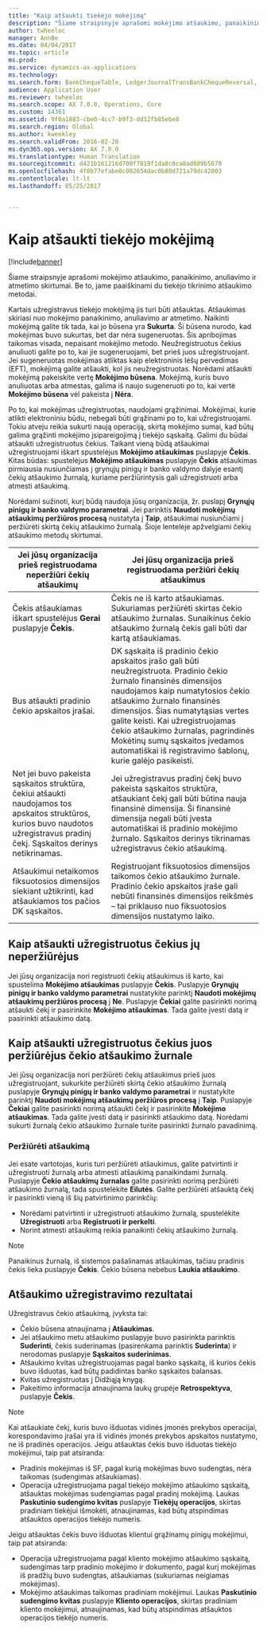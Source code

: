 ```yaml
---
title: "Kaip atšaukti tiekėjo mokėjimą"
description: "Šiame straipsnyje aprašomi mokėjimo atšaukimo, panaikinimo, anuliavimo ir atmetimo skirtumai. Be to, jame paaiškinami du tiekėjo tikrinimo atšaukimo metodai."
author: twheeloc
manager: AnnBe
ms.date: 04/04/2017
ms.topic: article
ms.prod: 
ms.service: dynamics-ax-applications
ms.technology: 
ms.search.form: BankChequeTable, LedgerJournalTransBankChequeReversal, LedgerJournalTransVendPaym
audience: Application User
ms.reviewer: twheeloc
ms.search.scope: AX 7.0.0, Operations, Core
ms.custom: 14361
ms.assetid: 9f0a1883-cbe0-4cc7-b9f3-dd12fb85ebe8
ms.search.region: Global
ms.author: kweekley
ms.search.validFrom: 2016-02-28
ms.dyn365.ops.version: AX 7.0.0
ms.translationtype: Human Translation
ms.sourcegitcommit: d421b161216d700f7819f1da8c0ca8ad089b5670
ms.openlocfilehash: 4f8b77efabe0c002654dac0b80d721a79dc42003
ms.contentlocale: lt-lt
ms.lasthandoff: 05/25/2017


---
```


# <a name="reverse-a-vendor-payment"></a>Kaip atšaukti tiekėjo mokėjimą

[!include[banner](../includes/banner.md)]


Šiame straipsnyje aprašomi mokėjimo atšaukimo, panaikinimo, anuliavimo ir atmetimo skirtumai. Be to, jame paaiškinami du tiekėjo tikrinimo atšaukimo metodai. 

Kartais užregistravus tiekėjo mokėjimą jis turi būti atšauktas. Atšaukimas skiriasi nuo mokėjimo panaikinimo, anuliavimo ar atmetimo. Naikinti mokėjimą galite tik tada, kai jo būsena yra **Sukurta**. Ši būsena nurodo, kad mokėjimas buvo sukurtas, bet dar nėra sugeneruotas. Šis apribojimas taikomas visada, nepaisant mokėjimo metodo. Neužregistruotus čekius anuliuoti galite po to, kai jie sugeneruojami, bet prieš juos užregistruojant. Jei sugeneruotas mokėjimas atliktas kaip elektroninis lėšų pervedimas (EFT), mokėjimą galite atšaukti, kol jis neužregistruotas. Norėdami atšaukti mokėjimą pakeiskite vertę **Mokėjimo būsena**. Mokėjimą, kuris buvo anuliuotas arba atmestas, galima iš naujo sugeneruoti po to, kai vertė **Mokėjimo būsena** vėl pakeista į **Nėra**. 

Po to, kai mokėjimas užregistruotas, naudojami grąžinimai. Mokėjimai, kurie atlikti elektroniniu būdu, nebegali būti grąžinami po to, kai užregistruojami. Tokiu atveju reikia sukurti naują operaciją, skirtą mokėjimo sumai, kad būtų galima grąžinti mokėjimo įsipareigojimą į tiekėjo sąskaitą. Galimi du būdai atšaukti užregistruotus čekius. Taikant vieną būdą atšaukimai užregistruojami iškart spustelėjus **Mokėjimo atšaukimas** puslapyje **Čekis**. Kitas būdas: spustelėjus **Mokėjimo atšaukimas** puslapyje **Čekis** atšaukimas pirmiausia nusiunčiamas į grynųjų pinigų ir banko valdymo dalyje esantį čekių atšaukimo žurnalą, kuriame peržiūrintysis gali užregistruoti arba atmesti atšaukimą. 

Norėdami sužinoti, kurį būdą naudoja jūsų organizacija, žr. puslapį **Grynųjų pinigų ir banko valdymo parametrai**. Jei parinktis **Naudoti mokėjimų atšaukimų peržiūros procesą** nustatyta į **Taip**, atšaukimai nusiunčiami į peržiūrėti skirtą čekių atšaukimo žurnalą. Šioje lentelėje apžvelgiami čekių atšaukimo metodų skirtumai.

| Jei jūsų organizacija prieš registruodama neperžiūri čekių atšaukimų                                                                                                                                  | Jei jūsų organizacija prieš registruodama peržiūri čekių atšaukimus                                                                                                                                                                                                                                                                                                                                                                     |
|-----------------------------------------------------------------------------------------------------------------------------------------------------------------------------------------------------|---------------------------------------------------------------------------------------------------------------------------------------------------------------------------------------------------------------------------------------------------------------------------------------------------------------------------------------------------------------------------------------------------------------------------------|
| Čekis atšaukiamas iškart spustelėjus **Gerai** puslapyje **Čekis**.                                                                                                                      | Čekis ne iš karto atšaukiamas. Sukuriamas peržiūrėti skirtas čekio atšaukimo žurnalas. Sunaikinus čekio atšaukimo žurnalą čekis gali būti dar kartą atšaukiamas.                                                                                                                                                                                                                                                                |
| Bus atšaukti pradinio čekio apskaitos įrašai.                                                                                                                                         | DK sąskaita iš pradinio čekio apskaitos įrašo gali būti neužregistruota. Pradinio čekio žurnalo finansinės dimensijos naudojamos kaip numatytosios čekio atšaukimo žurnalo finansinės dimensijos. Šias numatytąsias vertes galite keisti. Kai užregistruojamas čekio atšaukimo žurnalas, pagrindinės Mokėtinų sumų sąskaitos įvedamos automatiškai iš registravimo šablonų, kurie galėjo pasikeisti. |
| Net jei buvo pakeista sąskaitos struktūra, čekiui atšaukti naudojamos tos apskaitos struktūros, kurios buvo naudotos užregistravus pradinį čekį. Sąskaitos derinys netikrinamas. | Jei užregistravus pradinį čekį buvo pakeista sąskaitos struktūra, atšaukiant čekį gali būti būtina nauja finansinė dimensija. Ši finansinė dimensija negali būti įvesta automatiškai iš pradinio mokėjimo žurnalo. Sąskaitos derinys tikrinamas užregistravus čekio atšaukimą.                                                                                                        |
| Atšaukimui netaikomos fiksuotosios dimensijos siekiant užtikrinti, kad atšaukiamos tos pačios DK sąskaitos.                                                                                      | Registruojant fiksuotosios dimensijos taikomos čekio atšaukimo žurnale. Pradinio čekio apskaitos įraše gali nebūti finansinės dimensijos reikšmės – tai priklauso nuo fiksuotosios dimensijos nustatymo laiko.                                                                                                                                                                                                     |

## <a name="reverse-posted-checks-without-reviewing-them"></a>Kaip atšaukti užregistruotus čekius jų neperžiūrėjus
Jei jūsų organizacija nori registruoti čekių atšaukimus iš karto, kai spustelima **Mokėjimo atšaukimas** puslapyje **Čekis**. Puslapyje **Grynųjų pinigų ir banko valdymo parametrai** nustatykite parinktį **Naudoti mokėjimų atšaukimų peržiūros procesą** į **Ne**. Puslapyje **Čekiai** galite pasirinkti norimą atšaukti čekį ir pasirinkite **Mokėjimo atšaukimas**. Tada galite įvesti datą ir pasirinkti atšaukimo datą.

## <a name="reverse-posted-checks-after-they-are-reviewed-in-the-check-reversal-journal"></a>Kaip atšaukti užregistruotus čekius juos peržiūrėjus čekio atšaukimo žurnale
Jei jūsų organizacija nori peržiūrėti čekių atšaukimus prieš juos užregistruojant, sukurkite peržiūrėti skirtą čekio atšaukimo žurnalą puslapyje **Grynųjų pinigų ir banko valdymo parametrai** ir nustatykite parinktį **Naudoti mokėjimų atšaukimų peržiūros procesą** į **Taip**. Puslapyje **Čekiai** galite pasirinkti norimą atšaukti čekį ir pasirinkite **Mokėjimo atšaukimas**. Tada galite įvesti datą ir pasirinkti atšaukimo datą. Norėdami sukurti žurnalą čekio atšaukimo žurnale turite pasirinkti žurnalo pavadinimą.

### <a name="review-a-reversal"></a>Peržiūrėti atšaukimą

Jei esate vartotojas, kuris turi peržiūrėti atšaukimus, galite patvirtinti ir užregistruoti žurnalą arba atmesti atšaukimą panaikindami žurnalą. Puslapyje **Čekio atšaukimų žurnalas** galite pasirinkti norimą peržiūrėti atšaukimo žurnalą, tada spustelėkite **Eilutės**. Galite peržiūrėti atšauktą čekį ir pasirinkti vieną iš šių patvirtinimo parinkčių:

-   Norėdami patvirtinti ir užregistruoti atšaukimo žurnalą, spustelėkite **Užregistruoti** arba **Registruoti ir perkelti**.
-   Norint atmesti atšaukimą reikia panaikinti čekių atšaukimo žurnalą.

> [!NOTE]
> Panaikinus žurnalą, iš sistemos pašalinamas atšaukimas, tačiau pradinis čekis lieka puslapyje **Čekis**. Čekio būsena nebebus **Laukia atšaukimo**.

## <a name="results-of-posting-a-reversal"></a>Atšaukimo užregistravimo rezultatai
Užregistravus čekio atšaukimą, įvyksta tai:

-   Čekio būsena atnaujinama į **Atšaukimas**.
-   Jei atšaukimo metu atšaukimo puslapyje buvo pasirinkta parinktis **Suderinti**, čekis suderinamas (pasirenkama parinktis **Suderinta**) ir nerodomas puslapyje **Sąskaitos suderinimas**.
-   Atšaukimo kvitas užregistruojamas pagal banko sąskaitą, iš kurios čekis buvo išduotas, kad būtų padidintas banko sąskaitos balansas.
-   Kvitas užregistruotas į Didžiąją knygą.
-   Pakeitimo informacija atnaujinama laukų grupėje **Retrospektyva**, puslapyje **Čekis**.

> [!NOTE] 
> Kai atšaukiate čekį, kuris buvo išduotas vidinės įmonės prekybos operacijai, korespondavimo įrašai yra iš vidinės įmonės prekybos apskaitos nustatymo, ne iš pradinės operacijos. Jeigu atšauktas čekis buvo išduotas tiekėjo mokėjimui, taip pat atsiranda:

-   Pradinis mokėjimas iš SF, pagal kurią mokėjimas buvo sudengtas, nėra taikomas (sudengimas atšaukiamas).
-   Operacija užregistruojama pagal tiekėjo mokėjimo atšaukimo sąskaitą, atšauktas mokėjimas sudengiamas pagal pradinį mokėjimą. Laukas **Paskutinio sudengimo kvitas** puslapyje **Tiekėjų operacijos**, skirtas pradiniam tiekėjui išmokėti, atnaujinamas, kad būtų atspindimas atšauktos operacijos tiekėjo numeris.

Jeigu atšauktas čekis buvo išduotas klientui grąžinamų pinigų mokėjimui, taip pat atsiranda:

-   Operacija užregistruojama pagal kliento mokėjimo atšaukimo sąskaitą, sudengimas tarp pradinio mokėjimo ir dokumento, pagal kurį mokėjimas iš pradžių buvo sudengtas, atšaukiamas (sukuriamas neigiamas mokėjimas).
-   Mokėjimo atšaukimas taikomas pradiniam mokėjimui. Laukas **Paskutinio sudengimo kvitas** puslapyje **Kliento operacijos**, skirtas pradiniam kliento mokėjimui, atnaujinamas, kad būtų atspindimas atšauktos operacijos tiekėjo numeris.





